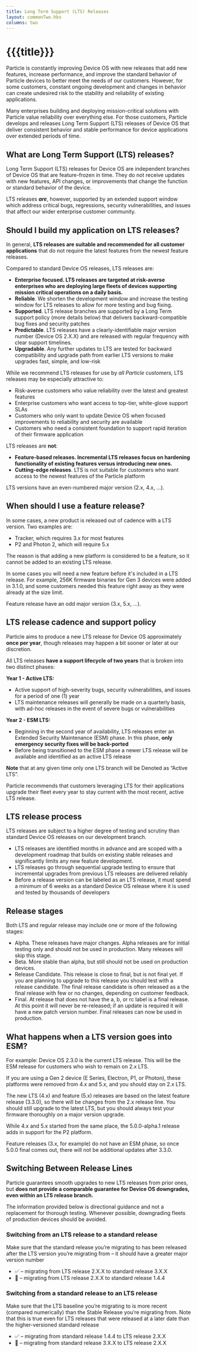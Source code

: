 ```yaml
---
title: Long Term Support (LTS) Releases
layout: commonTwo.hbs
columns: two
---
```


# {{{title}}}
Particle is constantly improving Device OS with new releases that add new features, increase performance, and improve the standard behavior of Particle devices to better meet the needs of our customers. However, for some customers, constant ongoing development and changes in behavior can create undesired risk to the stability and reliability of existing applications.

Many enterprises building and deploying mission-critical solutions with Particle value reliability over everything else. For those customers, Particle develops and releases Long Term Support (LTS) releases of Device OS that deliver consistent behavior and stable performance for device applications over extended periods of time.

## What are Long Term Support (LTS) releases?

Long Term Support (LTS) releases for Device OS are independent branches of Device OS that are feature-frozen in time. They do not receive updates with new features, API changes, or improvements that change the function or standard behavior of the device. 

LTS releases **_are_**, however, supported by an extended support window which address critical bugs, regressions, security vulnerabilities, and issues that affect our wider enterprise customer community.

## Should I build my application on LTS releases?

In general, **LTS releases are suitable and recommended for all customer applications** that do not require the latest features from the newest feature releases. 

Compared to standard Device OS releases, LTS releases are:

* **Enterprise focused. LTS releases are targeted at risk-averse enterprises who are deploying large fleets of devices supporting mission critical operations on a daily basis.**
* **Reliable**. We shorten the development window and increase the testing window for LTS releases to allow for more testing and bug fixing.
* **Supported**. LTS release branches are supported by a Long Term support policy (more details below) that delivers backward-compatible bug fixes and security patches
* **Predictable**. LTS releases have a clearly-identifiable major version number (Device OS 2.X.X) and are released with regular frequency with clear support timelines.
* **Upgradable**. Any further updates to LTS are tested for backward compatibility and upgrade path from earlier LTS versions to make upgrades fast, simple, and low-risk

While we recommend LTS releases for use by _all Particle customers,_ LTS releases may be especially attractive to:  

* Risk-averse customers who value reliability over the latest and greatest features
* Enterprise customers who want access to top-tier, white-glove support SLAs
* Customers who only want to update Device OS when focused improvements to reliability and security are available
* Customers who need a consistent foundation to support rapid iteration of their firmware application

LTS releases are **not**:

* **Feature-based releases. Incremental LTS releases focus on hardening functionality of existing features versus introducing new ones.**
* **Cutting-edge releases**. LTS is not suitable for customers who want access to the newest features of the Particle platform

LTS versions have an even-numbered major version (2.x, 4.x, ...).

## When should I use a feature release?

In some cases, a new product is released out of cadence with a LTS version. Two examples are:

- Tracker, which requires 3.x for most features
- P2 and Photon 2, which will require 5.x

The reason is that adding a new platform is considered to be a feature, so it cannot be added to an existing LTS release. 

In some cases you will need a new feature before it's included in a LTS release. For example, 256K firmware binaries for Gen 3 devices were added in 3.1.0, and some customers needed this feature right away as they were already at the size limit.

Feature release have an odd major version (3.x, 5.x, ...).

## LTS release cadence and support policy

Particle aims to produce a new LTS release for Device OS approximately **once per year**, though releases may happen a bit sooner or later at our discretion.

All LTS releases **have a support lifecycle of two years** that is broken into two distinct phases: 

**Year 1 - Active LTS:**
   * Active support of high-severity bugs, security vulnerabilities, and issues for a period of one (1) year
   * LTS maintenance releases will generally be made on a quarterly basis, with ad-hoc releases in the event of severe bugs or vulnerabilities

**Year 2 - ESM LTS:**
   * Beginning in the second year of availability, LTS releases enter an Extended Security Maintenance (ESM) phase. In this phase, **only emergency security fixes will be back-ported**
   * Before being transitioned to the ESM phase a newer LTS release will be available and identified as an active LTS release

**Note** that at any given time only one LTS branch will be Denoted as “Active LTS”. 

Particle recommends that customers leveraging LTS for their applications upgrade their fleet every year to stay current with the most recent, active LTS release.

## LTS release process

LTS releases are subject to a higher degree of testing and scrutiny than standard Device OS releases on our development branch. 

* LTS releases are identified months in advance and are scoped with a development roadmap that builds on existing stable releases and significantly limits any new feature development.
* LTS releases go through sequential upgrade testing to ensure that incremental upgrades from previous LTS releases are delivered reliably
* Before a release version can be labeled as an LTS release, it must spend a minimum of 6 weeks as a standard Device OS release where it is used and tested by thousands of developers

## Release stages

Both LTS and regular release may include one or more of the following stages:

- Alpha. These releases have major changes. Alpha releases are for initial testing only and should not be used in production. Many releases will skip this stage.
- Beta. More stable than alpha, but still should not be used on production devices.
- Release Candidate. This release is close to final, but is not final yet. If you are planning to upgrade to this release you should test with a release candidate. The final release candidate is often released as a the final release with few or no changes, depending on customer feedback.
- Final. At release that does not have the a, b, or rc label is a final release. At this point it will never be re-released; if an update is required it will have a new patch version number. Final releases can now be used in production.

## What happens when a LTS version goes into ESM?

For example: Device OS 2.3.0 is the current LTS release. This will be the ESM release for customers who wish to remain on 2.x LTS. 

If you are using a Gen 2 device (E Series, Electron, P1, or Photon), these platforms were removed from 4.x and 5.x, and you should stay on 2.x LTS.

The new LTS (4.x) and feature (5.x) releases are based on the latest feature release (3.3.0), so there will be changes from the 2.x release line. You should still upgrade to the latest LTS, but you should always test your firmware thoroughly on a major version upgrade.

While 4.x and 5.x started from the same place, the 5.0.0-alpha.1 release adds in support for the P2 platform.

Feature releases (3.x, for example) do not have an ESM phase, so once 5.0.0 final comes out, there will not be additional updates after 3.3.0.

## Switching Between Release Lines

Particle guarantees smooth upgrades to new LTS releases from prior ones, but **does not provide a comparable guarantee for Device OS downgrades, even within an LTS release branch.** 

The information provided below is directional guidance and not a replacement for thorough testing. Whenever possible, downgrading fleets of production devices should be avoided.

### Switching from an LTS release to a standard release 

Make sure that the standard release you’re migrating to has been released after the LTS version you’re migrating from – it should have a greater major version number

- ✅ – migrating from LTS release 2.X.X to standard release 3.X.X
- 🚫 – migrating from LTS release 2.X.X to standard release 1.4.4

### Switching from a standard release to an LTS release

Make sure that the LTS baseline you’re migrating to is more recent (compared numerically) than the Stable Release you’re migrating from. Note that this is true even for LTS releases that were released at a later date than the higher-versioned standard release

- ✅ – migrating from standard release 1.4.4 to LTS release 2.X.X
- 🚫 – migrating from standard release 3.X.X to LTS release 2.X.X
